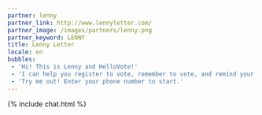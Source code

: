```yaml
---
partner: lenny
partner_link: http://www.lennyletter.com/
partner_image: /images/partners/lenny.png
partner_keyword: LENNY
title: Lenny Letter
locale: en
bubbles:
 - 'Hi! This is Lenny and HelloVote!'
 - 'I can help you register to vote, remember to vote, and remind your friends to vote too.'
 - 'Try me out! Enter your phone number to start.'
---
```

{% include chat.html %}



